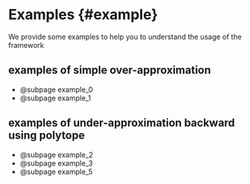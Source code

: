 # Examples {#example}

We provide some examples to help you to understand the usage of the framework

## examples of simple over-approximation

* @subpage example_0
* @subpage example_1

## examples of under-approximation backward using polytope

* @subpage example_2
* @subpage example_3
* @subpage example_5